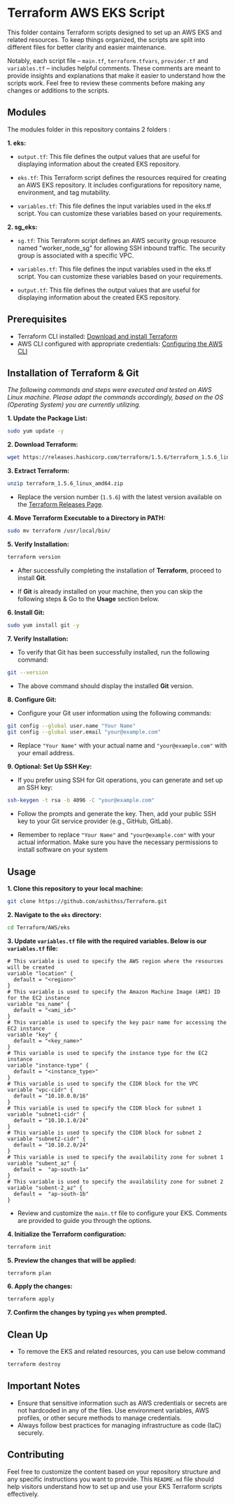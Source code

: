 # Terraform AWS EKS Script

This folder contains Terraform scripts designed to set up an AWS EKS and related resources. To keep things organized, the scripts are split into different files for better clarity and easier maintenance.

Notably, each script file – `main.tf`, `terraform.tfvars`, `provider.tf` and `variables.tf` – includes helpful comments. These comments are meant to provide insights and explanations that make it easier to understand how the scripts work. Feel free to review these comments before making any changes or additions to the scripts.

## Modules

The modules folder in this repository contains 2 folders :

**1. eks:**
- `output.tf`: This file defines the output values that are useful for displaying information about the created EKS repository.

- `eks.tf`: This Terraform script defines the resources required for creating an AWS EKS repository. It includes configurations for repository name, environment, and tag mutability.

- `variables.tf`: This file defines the input variables used in the eks.tf script. You can customize these variables based on your requirements.

**2. sg_eks:**
- `sg.tf`: This Terraform script defines an AWS security group resource named "worker_node_sg" for allowing SSH inbound traffic. The security group is associated with a specific VPC.

- `variables.tf`: This file defines the input variables used in the eks.tf script. You can customize these variables based on your requirements.
- `output.tf`: This file defines the output values that are useful for displaying information about the created EKS repository.

## Prerequisites

- Terraform CLI installed: [Download and install Terraform](https://www.terraform.io/downloads.html)
- AWS CLI configured with appropriate credentials: [Configuring the AWS CLI](https://docs.aws.amazon.com/cli/latest/userguide/cli-configure-quickstart.html)

## Installation of Terraform & Git

*The following commands and steps were executed and tested on AWS Linux machine. Please adapt the commands accordingly, based on the OS (Operating System) you are currently utilizing.*

**1. Update the Package List:**

```bash
sudo yum update -y
```

**2. Download Terraform:**
```bash
wget https://releases.hashicorp.com/terraform/1.5.6/terraform_1.5.6_linux_amd64.zip
```
**3. Extract Terraform:**

```bash
unzip terraform_1.5.6_linux_amd64.zip
```

* Replace the version number (`1.5.6`) with the latest version available on the [Terraform Releases Page](https://releases.hashicorp.com/terraform/).

**4. Move Terraform Executable to a Directory in PATH:**

```bash
sudo mv terraform /usr/local/bin/
```

**5. Verify Installation:**

```bash
terraform version
```
 * After successfully completing the installation of **Terraform**, proceed to install **Git**.

* If **Git** is already installed on your machine, then you can skip the following steps & Go to the **Usage** section below.

**6. Install Git:**

```bash
sudo yum install git -y
```

**7. Verify Installation:**

* To verify that Git has been successfully installed, run the following command:

```bash
git --version
```

* The above command should display the installed **Git** version.

**8. Configure Git:**

* Configure your Git user information using the following commands:

```bash
git config --global user.name "Your Name"
git config --global user.email "your@example.com"
```

* Replace `"Your Name"` with your actual name and `"your@example.com"` with your email address.

**9. Optional: Set Up SSH Key:**

* If you prefer using SSH for Git operations, you can generate and set up an SSH key:

```bash
ssh-keygen -t rsa -b 4096 -C "your@example.com"
```

* Follow the prompts and generate the key. Then, add your public SSH key to your Git service provider (e.g., GitHub, GitLab).

* Remember to replace `"Your Name"` and `"your@example.com"` with your actual information. Make sure you have the necessary permissions to install software on your system

## Usage

**1. Clone this repository to your local machine:**

```bash
git clone https://github.com/ashithss/Terraform.git
```

**2. Navigate to the `eks` directory:**

```bash
cd Terraform/AWS/eks
```

**3. Update `variables.tf` file with the required variables. Below is our `variables.tf` file:**

```hcl
# This variable is used to specify the AWS region where the resources will be created
variable "location" {
  default = "<region>"
}
# This variable is used to specify the Amazon Machine Image (AMI) ID for the EC2 instance
variable "os_name" {
  default = "<ami_id>"
}
# This variable is used to specify the key pair name for accessing the EC2 instance
variable "key" {
  default = "<key_name>"
}
# This variable is used to specify the instance type for the EC2 instance
variable "instance-type" {
  default = "<instance_type>"
}
# This variable is used to specify the CIDR block for the VPC
variable "vpc-cidr" {
  default = "10.10.0.0/16"  
}
# This variable is used to specify the CIDR block for subnet 1
variable "subnet1-cidr" {
  default = "10.10.1.0/24"
}
# This variable is used to specify the CIDR block for subnet 2
variable "subnet2-cidr" {
  default = "10.10.2.0/24"
}
# This variable is used to specify the availability zone for subnet 1
variable "subent_az" {
  default =  "ap-south-1a"  
}
# This variable is used to specify the availability zone for subnet 2
variable "subent-2_az" {
  default =  "ap-south-1b"  
}
```

* Review and customize the `main.tf` file to configure your EKS. Comments are provided to guide you through the options.

**4. Initialize the Terraform configuration:**

```bash
terraform init
```

**5. Preview the changes that will be applied:**

```bash
terraform plan
```

**6. Apply the changes:**

```bash
terraform apply
```

**7. Confirm the changes by typing `yes` when prompted.**

## Clean Up

* To remove the EKS and related resources, you can use below command

```bash
terraform destroy
```

## Important Notes

- Ensure that sensitive information such as AWS credentials or secrets are not hardcoded in any of the files. Use environment variables, AWS profiles, or other secure methods to manage credentials.
- Always follow best practices for managing infrastructure as code (IaC) securely.

## Contributing

Feel free to customize the content based on your repository structure and any specific instructions you want to provide. This `README.md` file should help visitors understand how to set up and use your EKS Terraform scripts effectively.
